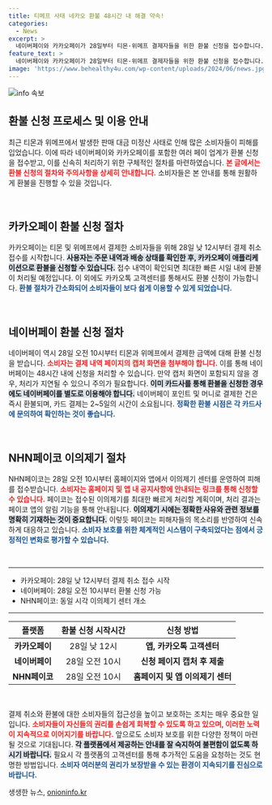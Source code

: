 ```yaml
---
title: 티메프 사태 네카오 환불 48시간 내 해결 약속!
categories:
  - News
excerpt: >
  네이버페이와 카카오페이가 28일부터 티몬·위메프 결제자들을 위한 환불 신청을 접수합니다. 피해자들은 긴급 환불 지원을 통해 불안감을 해소할 기회를 얻었습니다. 결제취소, 빠른 환불이 가능한 이 특별한 기회를 놓치지 마세요!
feature_text: >
  네이버페이와 카카오페이가 28일부터 티몬·위메프 결제자들을 위한 환불 신청을 접수합니다. 피해자들은 긴급 환불 지원을 통해 불안감을 해소할 기회를 얻었습니다. 결제취소, 빠른 환불이 가능한 이 특별한 기회를 놓치지 마세요!
image: 'https://www.behealthy4u.com/wp-content/uploads/2024/06/news.jpg'
---
```


<p><img src="https://www.behealthy4u.com/wp-content/uploads/2024/06/news.jpg" alt="info 속보" /></p>

<h2 data-ke-size="size26">환불 신청 프로세스 및 이용 안내</h2>

<p data-ke-size="size16">최근 티몬과 위메프에서 발생한 판매 대금 미정산 사태로 인해 많은 소비자들이 피해를 입었습니다. 이에 따라 네이버페이와 카카오페이를 포함한 여러 페이 업계가 환불 신청을 접수받고, 이를 신속히 처리하기 위한 구체적인 절차를 마련하였습니다. <b><span style="color: #ee2323;">본 글에서는 환불 신청의 절차와 주의사항을 상세히 안내합니다.</span></b> 소비자들은 본 안내를 통해 원활하게 환불을 진행할 수 있을 것입니다.</p> 

<p data-ke-size="size16">&nbsp;</p>

<h2 data-ke-size="size26">카카오페이 환불 신청 절차</h2>

<p data-ke-size="size16">카카오페이는 티몬 및 위메프에서 결제한 소비자들을 위해 28일 낮 12시부터 결제 취소 접수를 시작합니다. <b><span style="background-color: #21538527;">사용자는 주문 내역과 배송 상태를 확인한 후, 카카오페이 애플리케이션으로 환불을 신청할 수 있습니다.</span></b> 접수 내역이 확인되면 최대한 빠른 시일 내에 환불이 처리될 예정입니다. 이 외에도 카카오톡 고객센터를 통해서도 환불 신청이 가능합니다. <b><span style="color: #1a5490;">환불 절차가 간소화되어 소비자들이 보다 쉽게 이용할 수 있게 되었습니다.</span></b></p>

<p data-ke-size="size16">&nbsp;</p>

<h2 data-ke-size="size26">네이버페이 환불 신청 절차</h2>

<p data-ke-size="size16">네이버페이 역시 28일 오전 10시부터 티몬과 위메프에서 결제한 금액에 대해 환불 신청을 받습니다. <b><span style="color: #ee2323;">소비자는 결제 내역 페이지의 캡처 화면을 첨부해야 합니다.</span></b> 이를 통해 네이버페이는 48시간 내에 신청을 처리할 수 있습니다. 만약 캡처 화면이 포함되지 않을 경우, 처리가 지연될 수 있으니 주의가 필요합니다. <b><span style="background-color: #21538527;">이미 카드사를 통해 환불을 신청한 경우에도 네이버페이를 별도로 이용해야 합니다.</span></b> 네이버페이 포인트 및 머니로 결제한 건은 즉시 환불되며, 카드 결제는 2~5일의 시간이 소요됩니다. <b><span style="color: #1a5490;">정확한 환불 시점은 각 카드사에 문의하여 확인하는 것이 좋습니다.</span></b></p>

<p data-ke-size="size16">&nbsp;</p>

<h2 data-ke-size="size26">NHN페이코 이의제기 절차</h2>

<p data-ke-size="size16">NHN페이코는 28일 오전 10시부터 홈페이지와 앱에서 이의제기 센터를 운영하여 피해를 접수받습니다. <b><span style="color: #ee2323;">소비자는 홈페이지 및 앱 내 공지사항에 안내되는 링크를 통해 신청할 수 있습니다.</span></b> 페이코는 접수된 이의제기를 최대한 빠르게 처리할 계획이며, 처리 결과는 페이코 앱의 알림 기능을 통해 안내됩니다. <b><span style="background-color: #21538527;">이의제기 시에는 정확한 사유와 관련 정보를 명확히 기재하는 것이 중요합니다.</span></b> 이렇듯 페이코는 피해자들의 목소리를 반영하여 신속하게 대응하고 있습니다. <b><span style="color: #1a5490;">소비자 보호를 위한 체계적인 시스템이 구축되었다는 점에서 긍정적인 변화로 평가할 수 있습니다.</span></b></p>

<p data-ke-size="size16">&nbsp;</p>

<hr>

<ul>
    <li>카카오페이: 28일 낮 12시부터 결제 취소 접수 시작</li>
    <li>네이버페이: 28일 오전 10시부터 환불 신청 가능</li>
    <li>NHN페이코: 동일 시각 이의제기 센터 개소</li>
</ul>

<hr>

<table style="width: 100%;">
    <thead>
        <tr>
            <th style="text-align: center;">플랫폼</th>
            <th style="text-align: center;">환불 신청 시작시간</th>
            <th style="text-align: center;">신청 방법</th>
        </tr>
    </thead>
    <tbody>
        <tr>
            <td style="text-align: center;"><b>카카오페이</b></td>
            <td style="text-align: center;">28일 낮 12시</td>
            <td style="text-align: center;"><b>앱, 카카오톡 고객센터</b></td>
        </tr>
        <tr>
            <td style="text-align: center;"><b>네이버페이</b></td>
            <td style="text-align: center;">28일 오전 10시</td>
            <td style="text-align: center;"><b>신청 페이지 캡처 후 제출</b></td>
        </tr>
        <tr>
            <td style="text-align: center;"><b>NHN페이코</b></td>
            <td style="text-align: center;">28일 오전 10시</td>
            <td style="text-align: center;"><b>홈페이지 및 앱 이의제기 센터</b></td>
        </tr>
    </tbody>
</table>

<p data-ke-size="size16">&nbsp;</p>

<p data-ke-size="size16">결제 취소와 환불에 대한 소비자들의 접근성을 높이고 보호하는 조치는 매우 중요한 일입니다. <b><span style="color: #ee2323;">소비자들이 자신들의 권리를 손쉽게 회복할 수 있도록 하고 있으며, 이러한 노력이 지속적으로 이어지기를 바랍니다.</span></b> 앞으로도 소비자 보호를 위한 다양한 정책이 마련될 것으로 기대됩니다. <b><span style="background-color: #21538527;">각 플랫폼에서 제공하는 안내를 잘 숙지하여 불편함이 없도록 하시기 바랍니다.</span></b> 필요시 각 플랫폼의 고객센터를 통해 추가적인 도움을 요청하는 것도 현명한 방법입니다. <b><span style="color: #1a5490;">소비자 여러분의 권리가 보장받을 수 있는 환경이 지속되기를 진심으로 바랍니다.</span></b></p>
생생한 뉴스, <a href="https://onioninfo.kr" rel="dofollow">onioninfo.kr</a>


